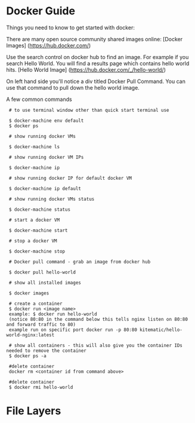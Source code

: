 # Docker Guide




Things you need to know to get started with docker:

There are many open source community shared images online:
[Docker Images] (https://hub.docker.com/)

Use the search control on docker hub to find an image. For example if you search Hello World. You will find a results page which contains hello world hits. [Hello World Image] (https://hub.docker.com/_/hello-world/)

On left hand side you'll notice a div titled Docker Pull Command. You can use that command to pull down the hello world image.




A few common commands

     # to use terminal window other than quick start terminal use
     
     $ docker-machine env default
     $ docker ps
     
     # show running docker VMs
     
     $ docker-machine ls 
     
     # show running docker VM IPs
     
     $ docker-machine ip 
     
     # show running docker IP for default docker VM
     
     $ docker-machine ip default 
     
     # show running docker VMs status
     
     $ docker-machine status 
     
     # start a docker VM
     
     $ docker-machine start
     
     # stop a docker VM
     
     $ docker-machine stop
    
     # Docker pull command - grab an image from docker hub
     
     $ docker pull hello-world
     
     # show all installed images
     
     $ docker images
     
     # create a container
     $ docker run <image name> 
     example: $ docker run hello-world
     (notice 80:80 in the command below this tells nginx listen on 80:80 and forward traffic to 80)
     example run on specific port docker run -p 80:80 kitematic/hello-world-nginx:latest
     
     # show all containers - this will also give you the container IDs needed to remove the container
     $ docker ps -a
     
     #delete container
     docker rm <container id from command above>
    
     #delete container
     $ docker rmi hello-world
     
     
# File Layers
    
     
     
     
    
